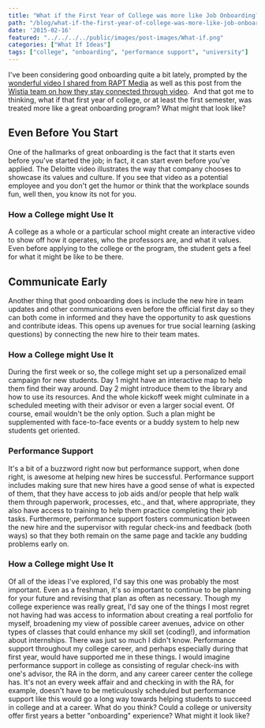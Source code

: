 ```yaml
---
title: "What if the First Year of College was more like Job Onboarding?"
path: "/blog/what-if-the-first-year-of-college-was-more-like-job-onboarding"
date: '2015-02-16'
featured: "../../../../public/images/post-images/What-if.png"
categories: ["What If Ideas"]
tags: ["college", "onboarding", "performance support", "university"]
---
```


I've been considering good onboarding quite a bit lately, prompted by the [wonderful video I shared from RAPT Media](/blog/stuff-i-like-will-you-fit-into-deloitte/ "Stuff I Like: Will You Fit into Deloitte") as well as this post from the [Wistia team on how they stay connected through video](http://wistia.com/blog/communicating-with-internal-video "Communicating with Internal Video-Wistia").  And that got me to thinking, what if that first year of college, or at least the first semester, was treated more like a great onboarding program? What might that look like?

## Even Before You Start

One of the hallmarks of great onboarding is the fact that it starts even before you've started the job; in fact, it can start even before you've applied. The Deloitte video illustrates the way that company chooses to showcase its values and culture. If you see that video as a potential employee and you don't get the humor or think that the workplace sounds fun, well then, you know its not for you.

### How a College might Use It

A college as a whole or a particular school might create an interactive video to show off how it operates, who the professors are, and what it values. Even before applying to the college or the program, the student gets a feel for what it might be like to be there.

## Communicate Early

Another thing that good onboarding does is include the new hire in team updates and other communications even before the official first day so they can both come in informed and they have the opportunity to ask questions and contribute ideas. This opens up avenues for true social learning (asking questions) by connecting the new hire to their team mates.

### How a College might Use It

During the first week or so, the college might set up a personalized email campaign for new students. Day 1 might have an interactive map to help them find their way around. Day 2 might introduce them to the library and how to use its resources. And the whole kickoff week might culminate in a scheduled meeting with their advisor or even a larger social event. Of course, email wouldn't be the only option. Such a plan might be supplemented with face-to-face events or a buddy system to help new students get oriented.

### Performance Support

It's a bit of a buzzword right now but performance support, when done right, is awesome at helping new hires be successful. Performance support includes making sure that new hires have a good sense of what is expected of them, that they have access to job aids and/or people that help walk them through paperwork, processes, etc., and that, where appropriate, they also have access to training to help them practice completing their job tasks. Furthermore, performance support fosters communication between the new hire and the supervisor with regular check-ins and feedback (both ways) so that they both remain on the same page and tackle any budding problems early on.

### How a College might Use It

Of all of the ideas I've explored, I'd say this one was probably the most important. Even as a freshman, it's so important to continue to be planning for your future and revising that plan as often as necessary. Though my college experience was really great, I'd say one of the things I most regret not having had was access to information about creating a real portfolio for myself, broadening my view of possible career avenues, advice on other types of classes that could enhance my skill set (coding!), and information about internships. There was just so much I didn't know. Performance support throughout my college career, and perhaps especially during that first year, would have supported me in these things. I would imagine performance support in college as consisting of regular check-ins with one's advisor, the RA in the dorm, and any career career center the college has. It's not an every week affair and and checking in with the RA, for example, doesn't have to be meticulously scheduled but performance support like this would go a long way towards helping students to succeed in college and at a career. What do you think? Could a college or university offer first years a better "onboarding" experience? What might it look like?
